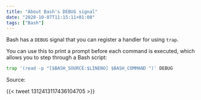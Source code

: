```yaml
---
title: "About Bash's DEBUG signal"
date: "2020-10-07T11:15:11+01:00"
tags: ["Bash"]
---
```


Bash has a `DEBUG` signal that you can register a handler for using `trap`.

You can use this to print a prompt before each command is executed, which allows
you to step through a Bash script:

```sh
trap '(read -p "[$BASH_SOURCE:$LINENO] $BASH_COMMAND ")' DEBUG
```

Source:

{{< tweet 1312413117436104705 >}}
